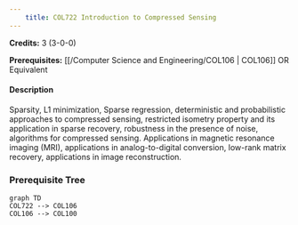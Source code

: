 ```yaml
---
    title: COL722 Introduction to Compressed Sensing
---
```

**Credits:** 3 (3-0-0)



**Prerequisites:** [[/Computer Science and Engineering/COL106 | COL106]] OR Equivalent

#### Description 
Sparsity, L1 minimization, Sparse regression, deterministic and probabilistic approaches to compressed sensing, restricted isometry property and its application in sparse recovery, robustness in the presence of noise, algorithms for compressed sensing. Applications in magnetic resonance imaging (MRI), applications in analog-to-digital conversion, low-rank matrix recovery, applications in image reconstruction.

### Prerequisite Tree

```mermaid
graph TD
COL722 --> COL106
COL106 --> COL100
```